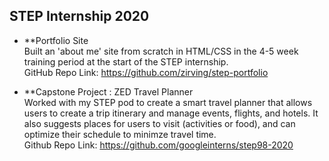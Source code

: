 ## STEP Internship 2020 

- **Portfolio Site
  </br>Built an 'about me' site from scratch in HTML/CSS in the 4-5 week training period at the start of the STEP internship. </br>
  GitHub Repo Link: https://github.com/zirving/step-portfolio
  
- **Capstone Project : ZED Travel Planner </br>
  Worked with my STEP pod to create a smart travel planner that allows users to create a trip itinerary and manage events, flights, and hotels. It also suggests places for users to visit (activities or food), and can optimize their schedule to minimze travel time. </br>
  Github Repo Link: https://github.com/googleinterns/step98-2020

